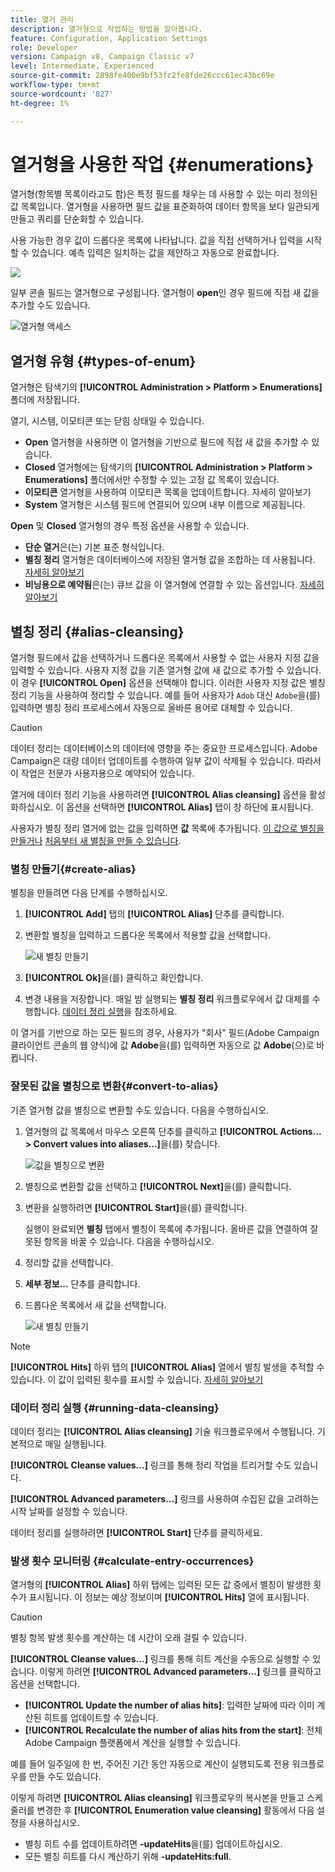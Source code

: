 ```yaml
---
title: 열거 관리
description: 열거형으로 작업하는 방법을 알아봅니다.
feature: Configuration, Application Settings
role: Developer
version: Campaign v8, Campaign Classic v7
level: Intermediate, Experienced
source-git-commit: 2898fe400e9bf53fc2fe8fde26ccc61ec43bc69e
workflow-type: tm+mt
source-wordcount: '827'
ht-degree: 1%

---
```


# 열거형을 사용한 작업 {#enumerations}

열거형(항목별 목록이라고도 함)은 특정 필드를 채우는 데 사용할 수 있는 미리 정의된 값 목록입니다. 열거형을 사용하면 필드 값을 표준화하여 데이터 항목을 보다 일관되게 만들고 쿼리를 단순화할 수 있습니다.

사용 가능한 경우 값이 드롭다운 목록에 나타납니다. 값을 직접 선택하거나 입력을 시작할 수 있습니다. 예측 입력은 일치하는 값을 제안하고 자동으로 완료합니다.

![](assets/enum_values.png)

일부 콘솔 필드는 열거형으로 구성됩니다. 열거형이 **open**&#x200B;인 경우 필드에 직접 새 값을 추가할 수도 있습니다.

![열거형 액세스](../config/assets/enumerations-menu.png)

## 열거형 유형 {#types-of-enum}

열거형은 탐색기의 **[!UICONTROL Administration > Platform > Enumerations]** 폴더에 저장됩니다.

열기, 시스템, 이모티콘 또는 닫힘 상태일 수 있습니다.

* **Open** 열거형을 사용하면 이 열거형을 기반으로 필드에 직접 새 값을 추가할 수 있습니다.
* **Closed** 열거형에는 탐색기의 **[!UICONTROL Administration > Platform > Enumerations]** 폴더에서만 수정할 수 있는 고정 값 목록이 있습니다.
* **이모티콘** 열거형을 사용하여 이모티콘 목록을 업데이트합니다. 자세히 알아보기
* **System** 열거형은 시스템 필드에 연결되어 있으며 내부 이름으로 제공됩니다.

**Open** 및 **Closed** 열거형의 경우 특정 옵션을 사용할 수 있습니다.

* **단순 열거**&#x200B;은(는) 기본 표준 형식입니다.
* **별칭 정리** 열거형은 데이터베이스에 저장된 열거형 값을 조합하는 데 사용됩니다. [자세히 알아보기](#alias-cleansing)
* **비닝용으로 예약됨**&#x200B;은(는) 큐브 값을 이 열거형에 연결할 수 있는 옵션입니다. [자세히 알아보기](../reporting/gs-cubes.md)


## 별칭 정리 {#alias-cleansing}

열거형 필드에서 값을 선택하거나 드롭다운 목록에서 사용할 수 없는 사용자 지정 값을 입력할 수 있습니다. 사용자 지정 값을 기존 열거형 값에 새 값으로 추가할 수 있습니다. 이 경우 **[!UICONTROL Open]** 옵션을 선택해야 합니다. 이러한 사용자 지정 값은 별칭 정리 기능을 사용하여 정리할 수 있습니다. 예를 들어 사용자가 `Adob` 대신 `Adobe`을(를) 입력하면 별칭 정리 프로세스에서 자동으로 올바른 용어로 대체할 수 있습니다.

>[!CAUTION]
>
>데이터 정리는 데이터베이스의 데이터에 영향을 주는 중요한 프로세스입니다. Adobe Campaign은 대량 데이터 업데이트를 수행하여 일부 값이 삭제될 수 있습니다. 따라서 이 작업은 전문가 사용자용으로 예약되어 있습니다.

열거에 데이터 정리 기능을 사용하려면 **[!UICONTROL Alias cleansing]** 옵션을 활성화하십시오. 이 옵션을 선택하면 **[!UICONTROL Alias]** 탭이 창 하단에 표시됩니다.

사용자가 별칭 정리 열거에 없는 값을 입력하면 **값** 목록에 추가됩니다. [이 값으로 별칭을 만들거나](#convert-to-alias) [처음부터 새 별칭을 만들 수 있습니다](#create-alias).

### 별칭 만들기{#create-alias}

별칭을 만들려면 다음 단계를 수행하십시오.

1. **[!UICONTROL Add]** 탭의 **[!UICONTROL Alias]** 단추를 클릭합니다.
1. 변환할 별칭을 입력하고 드롭다운 목록에서 적용할 값을 선택합니다.

   ![새 별칭 만들기](assets/new-alias.png)

1. **[!UICONTROL Ok]**&#x200B;을(를) 클릭하고 확인합니다.

1. 변경 내용을 저장합니다. 매일 밤 실행되는 **별칭 정리** 워크플로우에서 값 대체를 수행합니다. [데이터 정리 실행](#running-data-cleansing)을 참조하세요.

이 열거를 기반으로 하는 모든 필드의 경우, 사용자가 &quot;회사&quot; 필드(Adobe Campaign 클라이언트 콘솔의 웹 양식)에 값 **Adobe**&#x200B;을(를) 입력하면 자동으로 값 **Adobe**(으)로 바뀝니다.

### 잘못된 값을 별칭으로 변환{#convert-to-alias}

기존 열거형 값을 별칭으로 변환할 수도 있습니다. 다음을 수행하십시오.

1. 열거형의 값 목록에서 마우스 오른쪽 단추를 클릭하고 **[!UICONTROL Actions... > Convert values into aliases...]**&#x200B;을(를) 찾습니다.

   ![값을 별칭으로 변환](assets/convert-into-aliases.png)

1. 별칭으로 변환할 값을 선택하고 **[!UICONTROL Next]**&#x200B;을(를) 클릭합니다.
1. 변환을 실행하려면 **[!UICONTROL Start]**&#x200B;을(를) 클릭합니다.

   실행이 완료되면 **별칭** 탭에서 별칭이 목록에 추가됩니다. 올바른 값을 연결하여 잘못된 항목을 바꿀 수 있습니다. 다음을 수행하십시오.

1. 정리할 값을 선택합니다.
1. **세부 정보...** 단추를 클릭합니다.
1. 드롭다운 목록에서 새 값을 선택합니다.

   ![새 별칭 만들기](assets/define-new-alias.png)


>[!NOTE]
>
>**[!UICONTROL Hits]** 하위 탭의 **[!UICONTROL Alias]** 열에서 별칭 발생을 추적할 수 있습니다. 이 값이 입력된 횟수를 표시할 수 있습니다.  [자세히 알아보기](#calculate-entry-occurrences)

### 데이터 정리 실행 {#running-data-cleansing}

데이터 정리는 **[!UICONTROL Alias cleansing]** 기술 워크플로우에서 수행됩니다. 기본적으로 매일 실행됩니다.

**[!UICONTROL Cleanse values...]** 링크를 통해 정리 작업을 트리거할 수도 있습니다.

**[!UICONTROL Advanced parameters...]** 링크를 사용하여 수집된 값을 고려하는 시작 날짜를 설정할 수 있습니다.

데이터 정리를 실행하려면 **[!UICONTROL Start]** 단추를 클릭하세요.

### 발생 횟수 모니터링 {#calculate-entry-occurrences}

열거형의 **[!UICONTROL Alias]** 하위 탭에는 입력된 모든 값 중에서 별칭이 발생한 횟수가 표시됩니다. 이 정보는 예상 정보이며 **[!UICONTROL Hits]** 열에 표시됩니다.

>[!CAUTION]
>
>별칭 항목 발생 횟수를 계산하는 데 시간이 오래 걸릴 수 있습니다.
>

**[!UICONTROL Cleanse values...]** 링크를 통해 히트 계산을 수동으로 실행할 수 있습니다. 이렇게 하려면 **[!UICONTROL Advanced parameters...]** 링크를 클릭하고 옵션을 선택합니다.

* **[!UICONTROL Update the number of alias hits]**: 입력한 날짜에 따라 이미 계산된 히트를 업데이트할 수 있습니다.
* **[!UICONTROL Recalculate the number of alias hits from the start]**: 전체 Adobe Campaign 플랫폼에서 계산을 실행할 수 있습니다.

예를 들어 일주일에 한 번, 주어진 기간 동안 자동으로 계산이 실행되도록 전용 워크플로우를 만들 수도 있습니다.

이렇게 하려면 **[!UICONTROL Alias cleansing]** 워크플로우의 복사본을 만들고 스케줄러를 변경한 후 **[!UICONTROL Enumeration value cleansing]** 활동에서 다음 설정을 사용하십시오.

* 별칭 히트 수를 업데이트하려면 **-updateHits**&#x200B;을(를) 업데이트하십시오.
* 모든 별칭 히트를 다시 계산하기 위해 **-updateHits:full**.
